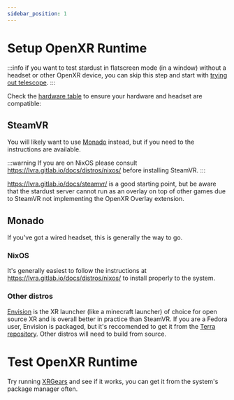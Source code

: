 ```yaml
---
sidebar_position: 1
---
```


# Setup OpenXR Runtime

:::info
if you want to test stardust in flatscreen mode (in a window) without a headset or other OpenXR device, you can skip this step and start with [trying out telescope](bundled).
:::

Check the [hardware table](https://lvra.gitlab.io/docs/hardware/) to ensure your hardware and headset are compatible:

## SteamVR

You will likely want to use [Monado](#monado) instead, but if you need to the instructions are available.

:::warning
If you are on NixOS please consult https://lvra.gitlab.io/docs/distros/nixos/ before installing SteamVR.
:::

https://lvra.gitlab.io/docs/steamvr/ is a good starting point, but be aware that the stardust server cannot run as an overlay on top of other games due to SteamVR not implementing the OpenXR Overlay extension.

## Monado

If you've got a wired headset, this is generally the way to go.

### NixOS

It's generally easiest to follow the instructions at https://lvra.gitlab.io/docs/distros/nixos/ to install properly to the system.

### Other distros

[Envision](https://lvra.gitlab.io/docs/fossvr/envision/) is the XR launcher (like a minecraft launcher) of choice for open source XR and is overall better in practice than SteamVR. If you are a Fedora user, Envision is packaged, but it's reccomended to get it from the [Terra repository](https://terra.fyralabs.com/). Other distros will need to build from source.

# Test OpenXR Runtime

Try running [XRGears](https://gitlab.freedesktop.org/monado/demos/xrgears) and see if it works, you can get it from the system's package manager often.
